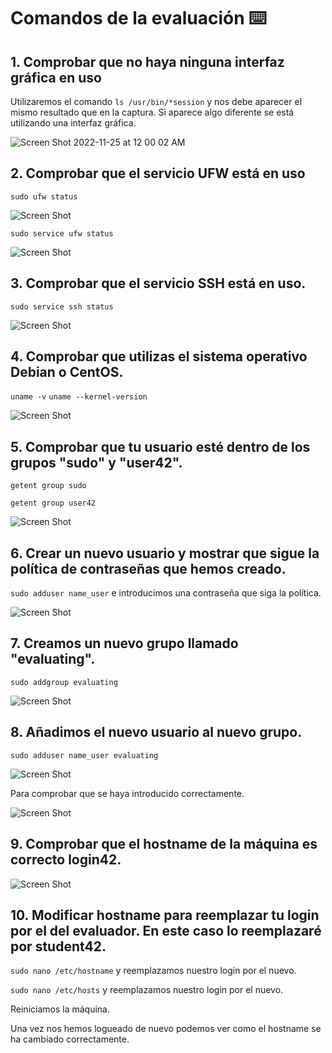 # Comandos de la evaluación ⌨️

## 1. Comprobar que no haya ninguna interfaz gráfica en uso
Utilizaremos el comando `ls /usr/bin/*session` y nos debe aparecer el mismo resultado que en la captura. Si aparece algo diferente se está utilizando una interfaz gráfica.

![Screen Shot [2022-11-25 at 12 00 02 AM](path_to_image)](https://user-images.githubusercontent.com/66915274/203872315-0e87428b-5c5a-475b-9d7c-350eafbe3bea.png)

## 2. Comprobar que el servicio UFW está en uso

`sudo ufw status`

![Screen Shot](https://user-images.githubusercontent.com/66915274/203668014-bd228793-3532-4494-8b01-d046e4930c10.png)

`sudo service ufw status`

![Screen Shot](https://user-images.githubusercontent.com/66915274/203668066-6a3420d4-ae72-4263-8474-2e4946e2367a.png)

## 3. Comprobar que el servicio SSH está en uso.

`sudo service ssh status`

![Screen Shot](https://user-images.githubusercontent.com/66915274/203668165-e642c21f-a11e-48b1-bed5-83639445251e.png)



## 4. Comprobar que utilizas el sistema operativo Debian o CentOS.

`uname -v`
`uname --kernel-version`

![Screen Shot](https://user-images.githubusercontent.com/66915274/203669122-0be5033c-c882-4a2e-bf22-6a680f998a56.png)

## 5. Comprobar que tu usuario esté dentro de los grupos "sudo" y "user42".

`getent group sudo`

`getent group user42`

![Screen Shot](https://user-images.githubusercontent.com/66915274/203680444-5fb18ae1-724e-4f78-a77f-a0f5bcc04913.png)


## 6. Crear un nuevo usuario y mostrar que sigue la política de contraseñas que hemos creado.

`sudo adduser name_user` e introducimos una contraseña que siga la política.

![Screen Shot](https://user-images.githubusercontent.com/66915274/203680847-b4555fd4-f847-4bce-b944-edf3e7720c99.png)


## 7. Creamos un nuevo grupo llamado "evaluating".

`sudo addgroup evaluating`

![Screen Shot](https://user-images.githubusercontent.com/66915274/203680980-784b2b60-82f4-405a-9f07-ec4948e86868.png)


## 8. Añadimos el nuevo usuario al nuevo grupo.

`sudo adduser name_user evaluating`

![Screen Shot](https://user-images.githubusercontent.com/66915274/203680980-784b2b60-82f4-405a-9f07-ec4948e86868.png)


Para comprobar que se haya introducido correctamente.

![Screen Shot](https://user-images.githubusercontent.com/66915274/203681267-106e4d37-0ec4-4006-95a4-88dd7109c4b6.png)


## 9. Comprobar que el hostname de la máquina es correcto login42.

![Screen Shot](https://user-images.githubusercontent.com/66915274/203681701-4f9b9ff1-28b6-4d06-9489-f930eee4b6e5.png)


## 10. Modificar hostname para reemplazar tu login por el del evaluador. En este caso lo reemplazaré por student42.

`sudo nano /etc/hostname` y reemplazamos nuestro login por el nuevo.



`sudo nano /etc/hosts` y reemplazamos nuestro login por el nuevo.



Reiniciamos la máquina.



Una vez nos hemos logueado de nuevo podemos ver como el hostname se ha cambiado correctamente.













